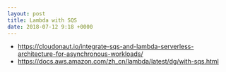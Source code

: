 ```yaml
---
layout: post
title: Lambda with SQS
date: 2018-07-12 9:18 +0000
---
```


 - https://cloudonaut.io/integrate-sqs-and-lambda-serverless-architecture-for-asynchronous-workloads/
 - https://docs.aws.amazon.com/zh_cn/lambda/latest/dg/with-sqs.html
 